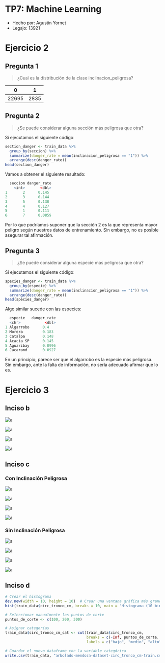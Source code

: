 # TP7: Machine Learning
- Hecho por: Agustín Yornet
- Legajo: 13921

# Ejercicio 2

## Pregunta 1
> ¿Cual es la distribución de la clase inclinacion_peligrosa?

0|1
--|--
22695|2835

## Pregunta 2
> ¿Se puede considerar alguna sección más peligrosa que otra?

Si ejecutamos el siguiente código:
```R
section_danger <- train_data %>%
  group_by(seccion) %>%
  summarize(danger_rate = mean(inclinacion_peligrosa == "1")) %>%
  arrange(desc(danger_rate))
head(section_danger)
```

Vamos a obtener el siguiente resultado:
```R
  seccion danger_rate
    <int>       <dbl>
1       2      0.145 
2       3      0.144 
3       5      0.130 
4       4      0.127 
5       1      0.111 
6       7      0.0859
```

Por lo que podríamos suponer que la sección 2 es la que representa mayor peligro según nuestros datos de entrenamiento. Sin embargo, no es posible asegurar tal afirmación.

## Pregunta 3
> ¿Se puede considerar alguna especie más peligrosa que otra?

Si ejecutamos el siguiente código:
```R
species_danger <- train_data %>%
  group_by(especie) %>%
  summarize(danger_rate = mean(inclinacion_peligrosa == "1")) %>%
  arrange(desc(danger_rate))
head(species_danger)
```

Algo similar sucede con las especies:

```R
  especie   danger_rate
  <chr>           <dbl>
1 Algarrobo      0.4   
2 Morera         0.183 
3 Catalpa        0.148 
4 Acacia SP      0.145 
5 Aguaribay      0.0996
6 Jacarand       0.0927
```

En un principio, parece ser que el algarrobo es la especie más peligrosa. Sin embargo, ante la falta de información, no sería adecuado afirmar que lo es.

# Ejercicio 3

## Inciso b

![a](h10.PNG)

![a](h20.PNG)

![a](h30.PNG)

![a](h50.PNG)

## Inciso c

### Con Inclinación Peligrosa

![a](hs10.PNG)

![a](hs20.PNG)

![a](hs30.PNG)

![a](hs50.PNG)

### Sin Inclinación Peligrosa

![a](hn10.PNG)

![a](hn20.PNG)

![a](hn30.PNG)

![a](hn50.PNG)

## Inciso d

``` R
# Crear el histograma
dev.new(width = 10, height = 10)  # Crear una ventana gráfica más grande
hist(train_data$circ_tronco_cm, breaks = 10, main = "Histograma (10 bins)", xlab = "Circunferencia del Tronco (cm)")

# Seleccionar manualmente los puntos de corte
puntos_de_corte <- c(100, 200, 300) 

# Asignar categorías
train_data$circ_tronco_cm_cat <- cut(train_data$circ_tronco_cm, 
                                     breaks = c(-Inf, puntos_de_corte, Inf), 
                                     labels = c("bajo", "medio", "alto", "muy alto"))

# Guardar el nuevo dataframe con la variable categórica
write.csv(train_data, "arbolado-mendoza-dataset-circ_tronco_cm-train.csv", row.names = FALSE)
```

